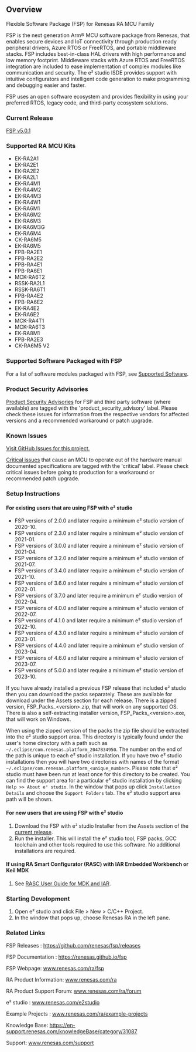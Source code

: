 ## Overview

Flexible Software Package (FSP) for Renesas RA MCU Family

FSP is the next generation Arm® MCU software package from Renesas, that enables secure devices and IoT connectivity through production ready peripheral drivers, Azure RTOS or FreeRTOS, and portable middleware stacks.
FSP includes best-in-class HAL drivers with high performance and low memory footprint. Middleware stacks with Azure RTOS and FreeRTOS integration are included to ease implementation of complex modules like communication and security.
The e² studio ISDE provides support with intuitive configurators and intelligent code generation to make programming and debugging easier and faster.

FSP uses an open software ecosystem and provides flexibility in using your preferred RTOS, legacy code, and third-party ecosystem solutions.

### Current Release

[FSP v5.0.1](https://github.com/renesas/fsp/releases/tag/v5.0.1)

### Supported RA MCU Kits

- EK-RA2A1
- EK-RA2E1
- EK-RA2E2
- EK-RA2L1
- EK-RA4M1
- EK-RA4M2
- EK-RA4M3
- EK-RA4W1
- EK-RA6M1
- EK-RA6M2
- EK-RA6M3
- EK-RA6M3G
- EK-RA6M4
- CK-RA6M5
- EK-RA6M5
- FPB-RA2E1
- FPB-RA2E2
- FPB-RA4E1
- FPB-RA6E1
- MCK-RA6T2
- RSSK-RA2L1
- RSSK-RA6T1
- FPB-RA4E2
- FPB-RA6E2
- EK-RA4E2
- EK-RA6E2
- MCK-RA4T1
- MCK-RA6T3
- EK-RA8M1
- FPB-RA2E3
- CK-RA6M5 V2


### Supported Software Packaged with FSP

For a list of software modules packaged with FSP, see [Supported Software](SUPPORTED_SOFTWARE.md).

### Product Security Advisories

[Product Security Advisories](https://github.com/renesas/fsp/issues?q=label%3Aproduct_security_advisory) for FSP and third party software (where available) are tagged with the 'product_security_advisory' label. Please check these issues for information from the respective vendors for affected versions and a recommended workaround or patch upgrade.

### Known Issues

[Visit GitHub Issues for this project.](https://github.com/renesas/fsp/issues)

[Critical issues](https://github.com/renesas/fsp/issues?q=label%3Acritical+is%3Aclosed) that cause an MCU to operate out of the hardware manual documented specifications are tagged with the 'critical' label. Please check critical issues before going to production for a workaround or recommended patch upgrade.

### Setup Instructions

#### For existing users that are using FSP with e² studio

- FSP versions of 2.0.0 and later require a minimum e² studio version of 2020-10.
- FSP versions of 2.3.0 and later require a minimum e² studio version of 2021-01.
- FSP versions of 3.0.0 and later require a minimum e² studio version of 2021-04.
- FSP versions of 3.2.0 and later require a minimum e² studio version of 2021-07.
- FSP versions of 3.4.0 and later require a minimum e² studio version of 2021-10.
- FSP versions of 3.6.0 and later require a minimum e² studio version of 2022-01.
- FSP versions of 3.7.0 and later require a minimum e² studio version of 2022-04.
- FSP versions of 4.0.0 and later require a minimum e² studio version of 2022-07.
- FSP versions of 4.1.0 and later require a minimum e² studio version of 2022-10.
- FSP versions of 4.3.0 and later require a minimum e² studio version of 2023-01.
- FSP versions of 4.4.0 and later require a minimum e² studio version of 2023-04.
- FSP versions of 4.6.0 and later require a minimum e² studio version of 2023-07.
- FSP versions of 5.0.0 and later require a minimum e² studio version of 2023-10.

If you have already installed a previous FSP release that included e² studio then you can download the packs separately. These are available for download under the Assets section for each release. There is a zipped version, FSP_Packs_\<version\>.zip, that will work on any supported OS. There is also a self-extracting installer version, FSP_Packs_\<version\>.exe, that will work on Windows.

When using the zipped version of the packs the zip file should be extracted into the e² studio support area. This directory is typically found under the user's home directory with a path such as `~/.eclipse/com.renesas.platform_2047834950`. The number on the end of the path is unique to each e² studio installation. If you have two e² studio installations then you will have two directories with names of the format `~/.eclipse/com.renesas.platform_<unique_number>`. Please note that e² studio must have been run at least once for this directory to be created. You can find the support area for a particular e² studio installation by clicking `Help >> About e² studio`. In the window that pops up click `Installation Details` and choose the `Support Folders` tab. The e² studio support area path will be shown.

#### For new users that are using FSP with e² studio

1.	Download the FSP with e² studio Installer from the Assets section of the [current release](https://github.com/renesas/fsp/releases/tag/v5.0.1).
2.	Run the installer. This will install the e² studio tool, FSP packs, GCC toolchain and other tools required to use this software. No additional installations are required.

#### If using RA Smart Configurator (RASC) with IAR Embedded Workbench or Keil MDK ####

1.  See [RASC User Guide for MDK and IAR](https://renesas.github.io/fsp/_s_t_a_r_t__d_e_v.html#RASC-MDK-IAR-user-guide).

### Starting Development

1. Open e² studio and click File > New > C/C++ Project.
2. In the window that pops up, choose Renesas RA in the left pane.

### Related Links

FSP Releases :  https://github.com/renesas/fsp/releases

FSP Documentation : https://renesas.github.io/fsp

FSP Webpage: www.renesas.com/ra/fsp

RA Product Information: www.renesas.com/ra

RA Product Support Forum: www.renesas.com/ra/forum

e² studio : www.renesas.com/e2studio

Example Projects : www.renesas.com/ra/example-projects

Knowledge Base: https://en-support.renesas.com/knowledgeBase/category/31087

Support: www.renesas.com/support
